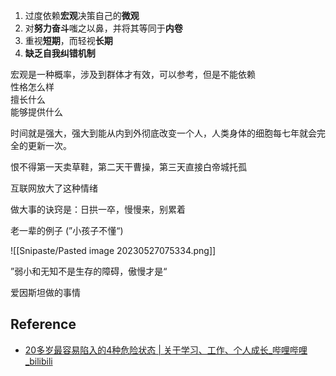 1. 过度依赖**宏观**决策自己的**微观**
2. 对**努力奋斗**嗤之以鼻，并将其等同于**内卷**
3. 重视**短期**，而轻视**长期**
4. **缺乏自我纠错机制**

宏观是一种概率，涉及到群体才有效，可以参考，但是不能依赖  
性格怎么样  
擅长什么  
能够提供什么

时间就是强大，强大到能从内到外彻底改变一个人，人类身体的细胞每七年就会完全的更新一次。

恨不得第一天卖草鞋，第二天干曹操，第三天直接白帝城托孤

互联网放大了这种情绪

做大事的诀窍是：日拱一卒，慢慢来，别累着

老一辈的例子 (”小孩子不懂“)

![[Snipaste/Pasted image 20230527075334.png]]

”弱小和无知不是生存的障碍，傲慢才是“

爱因斯坦做的事情

## Reference

- [20多岁最容易陷入的4种危险状态 | 关于学习、工作、个人成长_哔哩哔哩_bilibili](https://www.bilibili.com/video/BV11s4y1B7v7/?spm_id_from=333.1007.tianma.3-4-10.click&vd_source=fd4ee36c98545e734618a1ca0e0847e9)
